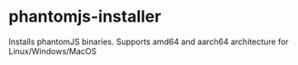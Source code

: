 # phantomjs-installer
Installs phantomJS binaries. Supports amd64 and aarch64 architecture for Linux/Windows/MacOS
